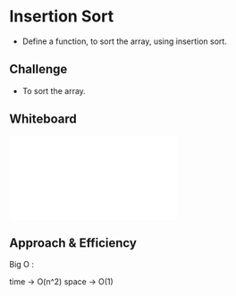 # Insertion Sort

* Define a function, to sort the array, using insertion sort.


## Challenge

* To sort the array.

## Whiteboard

![Image](./insertion-sort.md)

## Approach & Efficiency

Big O :

time -> O(n^2)
space -> O(1)